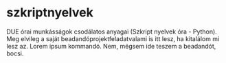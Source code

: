 # szkriptnyelvek
DUE órai munkásságok csodálatos anyagai (Szkript nyelvek óra - Python). Meg elvileg a saját beadandóprojektfeladatvalami is itt lesz, ha kitalálom mi lesz az.
Lorem ipsum kommandó.
Nem, mégsem ide teszem a beadandót, bocsi.
